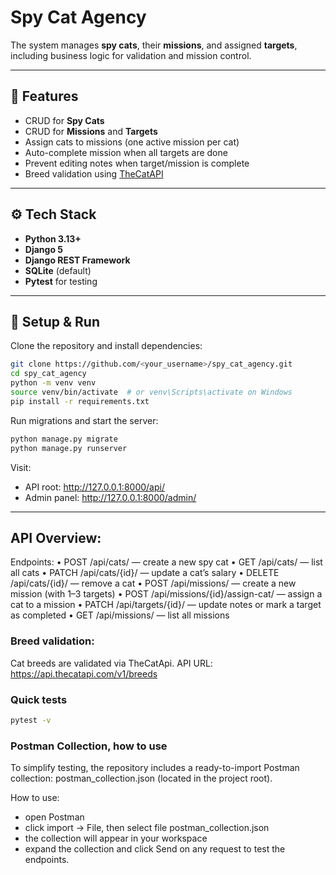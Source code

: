 # Spy Cat Agency
 
The system manages **spy cats**, their **missions**, and assigned **targets**, including business logic for validation and mission control.

---

## 🚀 Features

- CRUD for **Spy Cats**
- CRUD for **Missions** and **Targets**
- Assign cats to missions (one active mission per cat)
- Auto-complete mission when all targets are done
- Prevent editing notes when target/mission is complete
- Breed validation using [TheCatAPI](https://thecatapi.com/)

---

## ⚙️ Tech Stack

- **Python 3.13+**
- **Django 5**
- **Django REST Framework**
- **SQLite** (default)
- **Pytest** for testing

---

## 🧠 Setup & Run

Clone the repository and install dependencies:
```bash
git clone https://github.com/<your_username>/spy_cat_agency.git
cd spy_cat_agency
python -m venv venv
source venv/bin/activate  # or venv\Scripts\activate on Windows
pip install -r requirements.txt
```

Run migrations and start the server:
```bash
python manage.py migrate
python manage.py runserver
```

Visit: 
- API root: http://127.0.0.1:8000/api/
- Admin panel: http://127.0.0.1:8000/admin/

---

## API Overview: 

Endpoints:
	•	POST /api/cats/ — create a new spy cat
	•	GET /api/cats/ — list all cats
	•	PATCH /api/cats/{id}/ — update a cat’s salary
	•	DELETE /api/cats/{id}/ — remove a cat
	•	POST /api/missions/ — create a new mission (with 1–3 targets)
	•	POST /api/missions/{id}/assign-cat/ — assign a cat to a mission
	•	PATCH /api/targets/{id}/ — update notes or mark a target as completed
	•	GET /api/missions/ — list all missions

### Breed validation:
Cat breeds are validated via TheCatApi. 
API URL: https://api.thecatapi.com/v1/breeds

### Quick tests
```bash
pytest -v
```

### Postman Collection, how to use

To simplify testing, the repository includes a ready-to-import Postman collection:
postman_collection.json (located in the project root).

How to use:
- open Postman
- click import -> File, then select file postman_collection.json
- the collection will appear in your workspace
- expand the collection and click Send on any request to test the endpoints. 